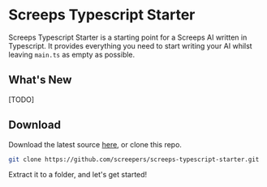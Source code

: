 # Screeps Typescript Starter

Screeps Typescript Starter is a starting point for a Screeps AI written in Typescript. It provides everything you need to start writing your AI whilst leaving `main.ts` as empty as possible.

## What's New

[TODO]

## Download

Download the latest source [here](https://github.com/screepers/screeps-typescript-starter/archive/v3.0.zip), or clone this repo.

```bash
git clone https://github.com/screepers/screeps-typescript-starter.git
```

Extract it to a folder, and let's get started!
